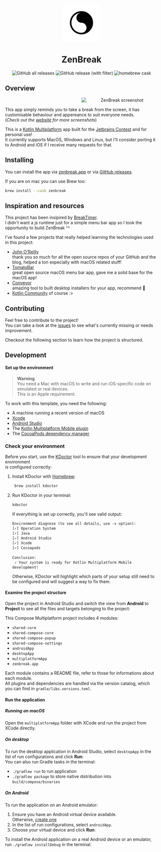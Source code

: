 <p align="center">
   <a href="https://zenbreak.app">
      <img src="https://raw.githubusercontent.com/Giuliopime/ZenBreak/main/assets/logo_macos.png" alt="ZenBreak" width="124">
   </a>
<p>
 
<h1 align="center">ZenBreak</h1>
<p align="center">
   <img alt="GitHub all releases" src="https://img.shields.io/github/downloads/Giuliopime/ZenBreak/total">
   <img alt="GitHub release (with filter)" src="https://img.shields.io/github/v/release/Giuliopime/ZenBreak">
   <img alt="homebrew cask" src="https://img.shields.io/homebrew/cask/v/zenbreak">
</p>


## Overview
<p align="center">
      <img src="https://raw.githubusercontent.com/Giuliopime/ZenBreak/main/assets/screenshot.png" alt="ZenBreak screenshot"
      width="50%"
      align="right">
</p>
<br>

This app simply reminds you to take a break from the screen, it has customisable behaviour and appereance to suit everyone needs.  
(*Check out the [website](https://zenbreak.app) for more screenshots*)  


This is a [Kotlin Multiplatform](https://kotlinlang.org/docs/multiplatform.html) app built for the [Jetbrains Contest](https://blog.jetbrains.com/kotlin/2022/10/join-the-kotlin-multiplatform-contest/) and for personal use!  
It currently supports MacOS, Windows and Linux, but I'll consider porting it to Android and iOS if I receive many requests for that.  

## Installing  
You can install the app via [zenbreak.app](https://zenbreak.app) or via [GitHub releases](https://github.com/Giuliopime/ZenBreak/releases).  

If you are on mac you can use Brew too:
```sh
brew install --cask zenbreak
``` 

## Inspiration and resources  
This project has been insipired by [BreakTimer](https://breaktimer.app).  
I didn't want a js runtime just for a simple menu bar app so I took the opportunity to build ZenBreak ^^  

I've found a few projects that really helped learning the technologies used in this project:
- [John O'Reilly](https://johnoreilly.dev/)  
thank you so much for all the open source repos of your GitHub and the blog, helped a ton expecially with macOS related stuff!
- [TomatoBar](https://github.com/ivoronin/TomatoBar)  
great open source macOS menu bar app, gave me a solid base for the macOS app!
- [Conveyor](https://conveyor.hydraulic.dev/)  
amazing tool to built desktop installers for your app, recommend 💯
- [Kotlin Community](https://kotlinlang.org/community/) of course :>


## Contributing
Feel free to contribute to the project!  
You can take a look at the [issues](https://github.com/Giuliopime/ZenBreak/issues) to see what's currently missing or needs improvement.  

Checkout the following section to learn how the project is structured.

## Development
#### Set up the environment

> **Warning**  
> You need a Mac with macOS to write and run iOS-specific code on simulated or real devices.  
> This is an Apple requirement.

To work with this template, you need the following:

* A machine running a recent version of macOS
* [Xcode](https://apps.apple.com/us/app/xcode/id497799835)
* [Android Studio](https://developer.android.com/studio)
* The [Kotlin Multiplatform Mobile plugin](https://plugins.jetbrains.com/plugin/14936-kotlin-multiplatform-mobile)
* The [CocoaPods dependency manager](https://kotlinlang.org/docs/native-cocoapods.html)

### Check your environment

Before you start, use the [KDoctor](https://github.com/Kotlin/kdoctor) tool to ensure that your development environment  
is configured correctly:

1. Install KDoctor with [Homebrew](https://brew.sh/):
   ```sh  
    brew install kdoctor  
   ```  
2. Run KDoctor in your terminal:
   ```sh  
   kdoctor  
   ```  
   If everything is set up correctly, you'll see valid output:
    ```text  
    Environment diagnose (to see all details, use -v option):  
    [✓] Operation System  
    [✓] Java  
    [✓] Android Studio  
    [✓] Xcode  
    [✓] Cocoapods  
      
    Conclusion:  
     ✓ Your system is ready for Kotlin Multiplatform Mobile development!  
    ```
   Otherwise, KDoctor will highlight which parts of your setup still need to be configured and will suggest a way to fix them.

#### Examine the project structure

Open the project in Android Studio and switch the view from **Android** to **Project** to see all the files and targets belonging to the project:

This Compose Multiplatform project includes 4 modules:
- `shared-core`
- `shared-compose-core`
- `shared-compose-popup`
- `shared-compose-settings`
- `androidApp`
- `desktopApp`
- `multiplatformApp`
- `zenbreak.app`

Each module contains a README file, refer to those for informations about each module.  
All plugins and dependencies are handled via the version catalog, which you can find in `gradle/libs.versions.toml`.

#### Run the application

##### Running on macOS
Open the `multiplatformApp` folder with XCode and run the project from XCode directly.

##### On desktop
To run the desktop application in Android Studio, select `desktopApp` in the list of run configurations and click **Run**:  
You can also run Gradle tasks in the terminal:
- `./gradlew run` to run application
- `./gradlew package` to store native distribution into `build/compose/binaries`

##### On Android
To run the application on an Android emulator:
1. Ensure you have an Android virtual device available.  
   Otherwise, [create one](https://developer.android.com/studio/run/managing-avds#createavd)
2. In the list of run configurations, select `androidApp`.
3. Choose your virtual device and click **Run**:

To install the Android application on a real Android device or an emulator, run `./gradlew installDebug` in the terminal.
